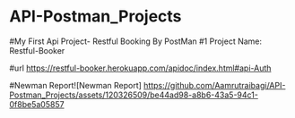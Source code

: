 # API-Postman_Projects

#My First Api Project- Restful Booking By PostMan #1
Project Name: Restful-Booker

#url
https://restful-booker.herokuapp.com/apidoc/index.html#api-Auth

#Newman Report![Newman Report]
https://github.com/Aamrutraibagi/API-Postman_Projects/assets/120326509/be44ad98-a8b6-43a5-94c1-0f8be5a05857
